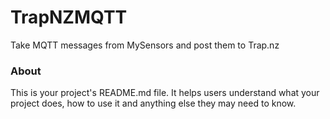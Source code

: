 TrapNZMQTT
==========

Take MQTT messages from MySensors and post them to Trap.nz

### About

This is your project's README.md file. It helps users understand what your
project does, how to use it and anything else they may need to know.